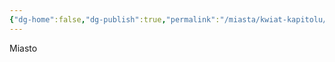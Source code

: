 ```yaml
---
{"dg-home":false,"dg-publish":true,"permalink":"/miasta/kwiat-kapitolu/","dgPassFrontmatter":true}
---
```


Miasto

<!--
Miasto industrialne, dystopijny kapitalizm. korporacje dominują mieszkańców oraz rząd, który chociaż wybierany demokratycznie jest całkowicie skorumpowany. ludzie żyją w biedzie i bez perspektyw. jednocześnie nie mogą odejść, gdyż obowiązują ich kontrakty.

**Konwencja:** Kwiat Kapitolu to miasto przypominające industrialną epokę wiktoriańską, gdzie ciemne zaułki, maszyny parowe i ogromne fabryki są normą. Wszystko jest pełne brudu i dymu, a bogaci korporacyjni urzędnicy żyją w luksusowych dzielnicach, podczas gdy reszta zmaga się z biedą.  

**Imiona i Nazwy:** Brytyjskie imiona z XIX wieku, oddające mroczny klimat tamtej epoki: Edward, Lillian, Charles, Clara, Arthur, Ada, Alfred. Nazwiska: Kingsley, Watson, Blackwood, Hewitt, Sinclair.
-->